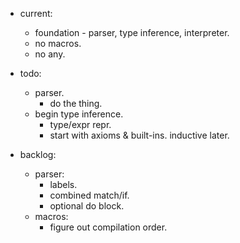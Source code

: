 
- current:
    - foundation - parser, type inference, interpreter.
    - no macros.
    - no any.

- todo:
    - parser.
        - do the thing.
    - begin type inference.
        - type/expr repr.
        - start with axioms & built-ins. inductive later.


- backlog:
    - parser:
        - labels.
        - combined match/if.
        - optional do block.
    - macros:
        - figure out compilation order.

